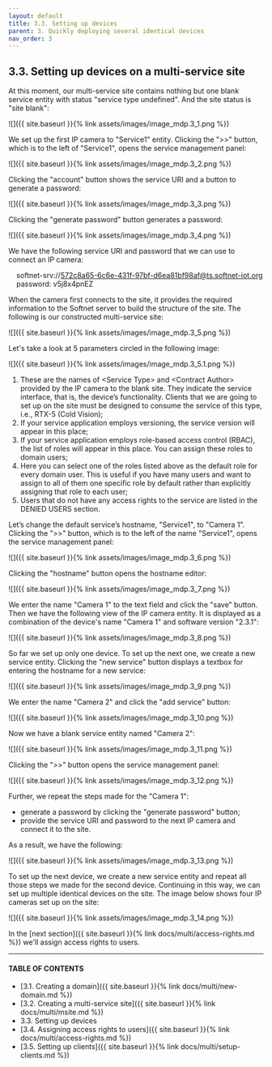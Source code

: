 ```yaml
---
layout: default
title: 3.3. Setting up devices
parent: 3. Quickly deploying several identical devices
nav_order: 3
---
```


## 3.3. Setting up devices on a multi-service site

At this moment, our multi-service site contains nothing but one blank service entity with status "<span class="text-red">service type undefined</span>". And the site status is "<span class="text-red">site blank</span>":

![]({{ site.baseurl }}{% link assets/images/image_mdp.3_1.png %})

We set up the first IP camera to "Service1" entity. Clicking the "&gt;&gt;" button, which is to the left of "Service1", opens the service management panel:

![]({{ site.baseurl }}{% link assets/images/image_mdp.3_2.png %})

Clicking the "account" button shows the service URI and a button to generate a password:

![]({{ site.baseurl }}{% link assets/images/image_mdp.3_3.png %})

Clicking the "generate password" button generates a password:

![]({{ site.baseurl }}{% link assets/images/image_mdp.3_4.png %})

We have the following service URI and password that we can use to connect an IP camera:  

&nbsp;&nbsp;&nbsp;&nbsp;softnet-srv://572c8a65-6c6e-431f-97bf-d6ea81bf98af@ts.softnet-iot.org  
&nbsp;&nbsp;&nbsp;&nbsp;<span class="text-orange">password</span>: v5j8x4pnEZ  

When the camera first connects to the site, it provides the required information to the Softnet server to build the structure of the site. The following is our constructed multi-service site:

![]({{ site.baseurl }}{% link assets/images/image_mdp.3_5.png %})

Let's take a look at 5 parameters circled in the following image:

![]({{ site.baseurl }}{% link assets/images/image_mdp.3_5.1.png %})

1.	These are the names of &lt;<span class="text-st">Service Type</span>&gt; and &lt;<span class="text-st">Contract Author</span>&gt; provided by the IP camera to the blank site. They indicate the service interface, that is, the device’s functionality. Clients that we are going to set up on the site must be designed to consume the service of this type, i.e.,  <span class="text-st">RTX-5</span> (<span class="text-st">Cold Vision</span>);  
2.	If your service application employs versioning, the service version will appear in this place;  
3.	If your service application employs role-based access control (RBAC), the list of roles will appear in this place. You can assign these roles to domain users;  
4.	Here you can select one of the roles listed above as the default role for every domain user. This is useful if you have many users and want to assign to all of them one specific role by default rather than explicitly assigning that role to each user;  
5.	Users that do not have any access rights to the service are listed in the <span class="text-red">DENIED USERS</span> section.  

Let’s change the default service’s hostname, "Service1", to "Camera 1". Clicking the "<span class="text-cyan">&gt;&gt;</span>" button, which is to the left of the name "Service1", opens the service management panel: 

![]({{ site.baseurl }}{% link assets/images/image_mdp.3_6.png %})

Clicking the "hostname" button opens the hostname editor:

![]({{ site.baseurl }}{% link assets/images/image_mdp.3_7.png %})

We enter the name "Camera 1" to the text field and click the "save" button. Then we have the following view of the IP camera entity. It is displayed as a combination of the device's name "Camera 1" and software version "2.3.1":

![]({{ site.baseurl }}{% link assets/images/image_mdp.3_8.png %})

So far we set up only one device. To set up the next one, we create a new service entity. Clicking the "new service" button displays a textbox for entering the hostname for a new service:

![]({{ site.baseurl }}{% link assets/images/image_mdp.3_9.png %})

We enter the name "Camera 2" and click the "add service" button:

![]({{ site.baseurl }}{% link assets/images/image_mdp.3_10.png %})

Now we have a blank service entity named "Camera 2":

![]({{ site.baseurl }}{% link assets/images/image_mdp.3_11.png %})

Clicking the "<span class="text-cyan">&gt;&gt;</span>" button opens the service management panel:

![]({{ site.baseurl }}{% link assets/images/image_mdp.3_12.png %})

Further, we repeat the steps made for the "Camera 1":
* generate a password by clicking the "generate password" button;
* provide the service URI and password to the next IP camera and connect it to the site.

As a result, we have the following:

![]({{ site.baseurl }}{% link assets/images/image_mdp.3_13.png %})

To set up the next device, we create a new service entity and repeat all those steps we made for the second device. Continuing in this way, we can set up multiple identical devices on  the site. The image below shows four IP cameras set up on the site: 

![]({{ site.baseurl }}{% link assets/images/image_mdp.3_14.png %})

In the [next section]({{ site.baseurl }}{% link docs/multi/access-rights.md %}) we'll assign access rights to users.

---
#### TABLE OF CONTENTS
* [3.1. Creating a domain]({{ site.baseurl }}{% link docs/multi/new-domain.md %})
* [3.2. Creating a multi-service site]({{ site.baseurl }}{% link docs/multi/msite.md %})
* 3.3. Setting up devices
* [3.4. Assigning access rights to users]({{ site.baseurl }}{% link docs/multi/access-rights.md %})
* [3.5. Setting up clients]({{ site.baseurl }}{% link docs/multi/setup-clients.md %})
